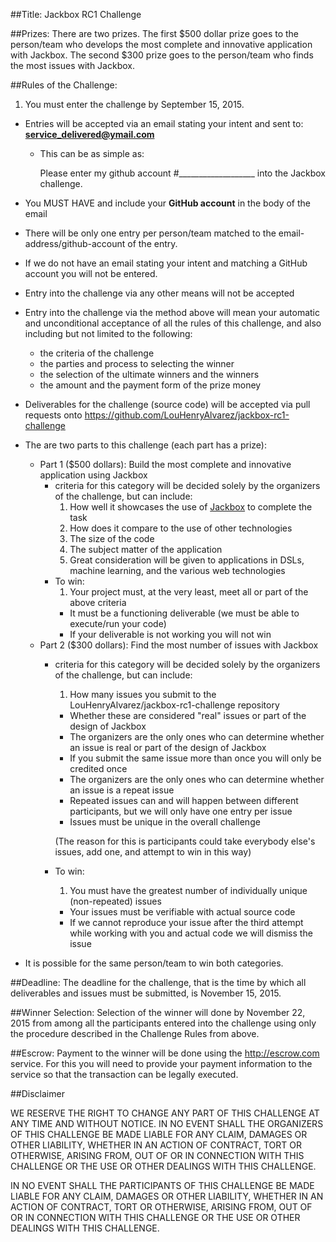 ##Title: Jackbox RC1 Challenge

##Prizes:
There are two prizes.  The first $500 dollar prize goes to the person/team who develops the most complete and innovative application with Jackbox.  The second $300 prize goes to the person/team who finds the most issues with Jackbox.

##Rules of the Challenge:
1. You must enter the challenge by September 15, 2015.  
* Entries will be accepted via an email stating your intent and sent to:  **service_delivered@ymail.com**
    * This can be as simple as:
        
        Please enter my github account #___________________ into the Jackbox challenge.
* You MUST HAVE and include your __GitHub account__ in the body of the email
* There will be only one entry per person/team matched to the email-address/github-account of the entry.
* If we do not have an email stating your intent and matching a GitHub account you will not be entered.
* Entry into the challenge via any other means will not be accepted
* Entry into the challenge via the method above will mean your automatic and unconditional acceptance of all the rules of this challenge, and also including but not limited to the following:
  * the criteria of the challenge
  * the parties and process to selecting the winner
  * the selection of the ultimate winners and the winners
  * the amount and the payment form of the prize money
* Deliverables for the challenge (source code) will be accepted via pull requests onto https://github.com/LouHenryAlvarez/jackbox-rc1-challenge
* The are two parts to this challenge (each part has a prize):

  * Part 1 ($500 dollars): Build the most complete and innovative application using Jackbox
      * criteria for this category will be decided solely by the organizers of the challenge, but can include:
          1. How well it showcases the use of <a href='http://jackbox.us'>Jackbox</a> to complete the task
          2. How does it compare to the use of other technologies
          3. The size of the code
          4. The subject matter of the application
          5. Great consideration will be given to applications in DSLs, machine learning, and the various web technologies
      * To win:
          1. Your project must, at the very least, meet all or part of the above criteria
          * It must be a functioning deliverable (we must be able to execute/run your code)
          * If your deliverable is not working you will not win
  * Part 2 ($300 dollars): Find the most number of issues with Jackbox
      * criteria for this category will be decided solely by the organizers of the challenge, but can include:
          1. How many issues you submit to the LouHenryAlvarez/jackbox-rc1-challenge repository
          * Whether these are considered "real" issues or part of the design of Jackbox
          * The organizers are the only ones who can determine whether an issue is real or part of the design of Jackbox
          * If you submit the same issue more than once you will only be credited once
          * The organizers are the only ones who can determine whether an issue is a repeat issue
          * Repeated issues can and will happen between different participants, but we will only have one entry per issue
          * Issues must be unique in the overall challenge 
          
          (The reason for this is participants could take everybody else's issues, add one, and attempt to win in this way)
      * To win:
          1. You must have the greatest number of individually unique (non-repeated) issues
          * Your issues must be verifiable with actual source code
          * If we cannot reproduce your issue after the third attempt while working with you and actual code we will dismiss the issue  
                                                            
* It is possible for the same person/team to win both categories.

##Deadline:
The deadline for the challenge, that is the time by which all deliverables and issues must be submitted, is November 15, 2015.

##Winner Selection:
Selection of the winner will done by November 22, 2015 from among all the participants entered into the challenge using only the procedure described in the Challenge Rules from above.  

##Escrow:
Payment to the winner will be done using the http://escrow.com service.  For this you will need to provide your payment information to the service so that the transaction can be legally executed.

##Disclaimer

WE RESERVE THE RIGHT TO CHANGE ANY PART OF THIS CHALLENGE AT ANY TIME AND 
WITHOUT NOTICE.  IN NO EVENT SHALL THE ORGANIZERS OF THIS CHALLENGE BE MADE
LIABLE FOR ANY CLAIM, DAMAGES OR OTHER LIABILITY, WHETHER IN AN ACTION
OF CONTRACT, TORT OR OTHERWISE, ARISING FROM, OUT OF OR IN CONNECTION
WITH THIS CHALLENGE OR THE USE OR OTHER DEALINGS WITH THIS CHALLENGE.

IN NO EVENT SHALL THE PARTICIPANTS OF THIS CHALLENGE BE MADE
LIABLE FOR ANY CLAIM, DAMAGES OR OTHER LIABILITY, WHETHER IN AN ACTION
OF CONTRACT, TORT OR OTHERWISE, ARISING FROM, OUT OF OR IN CONNECTION
WITH THIS CHALLENGE OR THE USE OR OTHER DEALINGS WITH THIS CHALLENGE.
